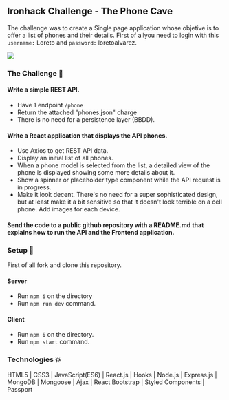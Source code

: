 ## Ironhack Challenge - The Phone Cave

The challenge was to create a Single page application whose objetive is to offer a list of phones and their details. First of allyou need to login with this `username:` Loreto and `password:` loretoalvarez.

<img src="https://res.cloudinary.com/loretoavoces/image/upload/v1610918696/fotos-navidad/Captura_de_pantalla_de_2021-01-17_22-20-58_bd3x6d.png"></img>

### The Challenge :muscle:

#### Write a simple REST API.
 - Have 1 endpoint `/phone`
 - Return the attached "phones.json" charge
 - There is no need for a persistence layer (BBDD). 

#### Write a React application that displays the API phones.
 - Use Axios to get REST API data.
 - Display an initial list of all phones.
 - When a phone model is selected from the list, a detailed view of the phone is displayed showing some more details about it.
 - Show a spinner or placeholder type component while the API request is in progress.
 - Make it look decent. There's no need for a super sophisticated design, but at least make it a bit sensitive so that it doesn't look terrible on a cell phone. Add images for each device.

#### Send the code to a public github repository with a README.md that explains how to run the API and the Frontend application.

### Setup :rocket:

First of all fork and clone this repository.

#### Server
- Run `npm i` on the directory
- Run `npm run dev` command. 

#### Client
- Run `npm i` on the directory.
- Run `npm start` command. 

### Technologies :boom:

HTML5 | CSS3 | JavaScript(ES6) | React.js | Hooks | Node.js | Express.js | MongoDB | Mongoose | Ajax | React Bootstrap | Styled Components | Passport 

